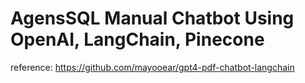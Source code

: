 # AgensSQL Manual Chatbot Using OpenAI, LangChain, Pinecone 


reference: https://github.com/mayooear/gpt4-pdf-chatbot-langchain
